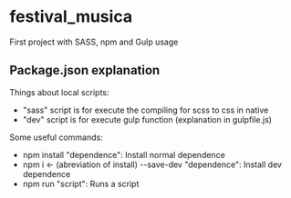 # festival_musica

First project with SASS, npm and Gulp usage

## Package.json explanation

Things about local scripts:

- "sass" script is for execute the compiling for scss to css in native
- "dev" script is for execute gulp function (explanation in gulpfile.js)

Some useful commands:

- npm install "dependence": Install normal dependence
- npm i <- (abreviation of install) --save-dev "dependence": Install dev dependence
- npm run "script": Runs a script
